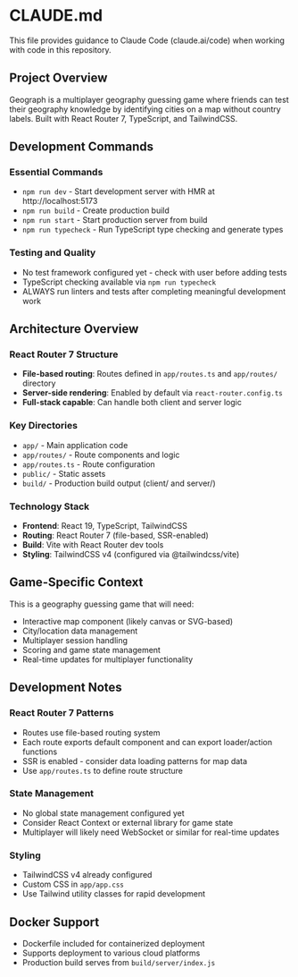 # CLAUDE.md

This file provides guidance to Claude Code (claude.ai/code) when working with code in this repository.

## Project Overview

Geograph is a multiplayer geography guessing game where friends can test their geography knowledge by identifying cities on a map without country labels. Built with React Router 7, TypeScript, and TailwindCSS.

## Development Commands

### Essential Commands

- `npm run dev` - Start development server with HMR at http://localhost:5173
- `npm run build` - Create production build
- `npm run start` - Start production server from build
- `npm run typecheck` - Run TypeScript type checking and generate types

### Testing and Quality

- No test framework configured yet - check with user before adding tests
- TypeScript checking available via `npm run typecheck`
- ALWAYS run linters and tests after completing meaningful development work

## Architecture Overview

### React Router 7 Structure

- **File-based routing**: Routes defined in `app/routes.ts` and `app/routes/` directory
- **Server-side rendering**: Enabled by default via `react-router.config.ts`
- **Full-stack capable**: Can handle both client and server logic

### Key Directories

- `app/` - Main application code
- `app/routes/` - Route components and logic
- `app/routes.ts` - Route configuration
- `public/` - Static assets
- `build/` - Production build output (client/ and server/)

### Technology Stack

- **Frontend**: React 19, TypeScript, TailwindCSS
- **Routing**: React Router 7 (file-based, SSR-enabled)
- **Build**: Vite with React Router dev tools
- **Styling**: TailwindCSS v4 (configured via @tailwindcss/vite)

## Game-Specific Context

This is a geography guessing game that will need:

- Interactive map component (likely canvas or SVG-based)
- City/location data management
- Multiplayer session handling
- Scoring and game state management
- Real-time updates for multiplayer functionality

## Development Notes

### React Router 7 Patterns

- Routes use file-based routing system
- Each route exports default component and can export loader/action functions
- SSR is enabled - consider data loading patterns for map data
- Use `app/routes.ts` to define route structure

### State Management

- No global state management configured yet
- Consider React Context or external library for game state
- Multiplayer will likely need WebSocket or similar for real-time updates

### Styling

- TailwindCSS v4 already configured
- Custom CSS in `app/app.css`
- Use Tailwind utility classes for rapid development

## Docker Support

- Dockerfile included for containerized deployment
- Supports deployment to various cloud platforms
- Production build serves from `build/server/index.js`
